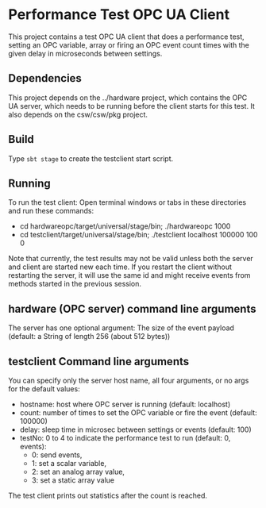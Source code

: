 Performance Test OPC UA Client
==============================

This project contains a test OPC UA client that does a performance test, 
setting an OPC variable, array or firing an OPC event count times
with the given delay in microseconds between settings.

Dependencies
------------

This project depends on the ../hardware project, which contains the OPC UA server,
which needs to be running before the client starts for this test. It also depends on
the csw/csw/pkg project.

Build
-----

Type `sbt stage` to create the testclient start script.

Running
-------

To run the test client: Open terminal windows or tabs in these directories and run these commands:

* cd hardwareopc/target/universal/stage/bin; ./hardwareopc 1000
* cd testclient/target/universal/stage/bin; ./testclient localhost 100000 100 0

Note that currently, the test results may not be valid unless both the server and client are started new each time.
If you restart the client without restarting the server, it will use the same id and might receive events from
methods started in the previous session.

hardware (OPC server) command line arguments
----------------------------------------

The server has one optional argument:
The size of the event payload (default: a String of length 256 (about 512 bytes))

testclient Command line arguments
---------------------------------

You can specify only the server host name, all four arguments, or no args for the default values:

*  hostname: host where OPC server is running (default: localhost)
*  count: number of times to set the OPC variable or fire the event (default: 100000)
*  delay: sleep time in microsec between settings or events (default: 100)
*  testNo: 0 to 4 to indicate the performance test to run (default: 0, events):
    - 0: send events,
    - 1: set a scalar variable,
    - 2: set an analog array value,
    - 3: set a static array value

The test client prints out statistics after the count is reached. 

